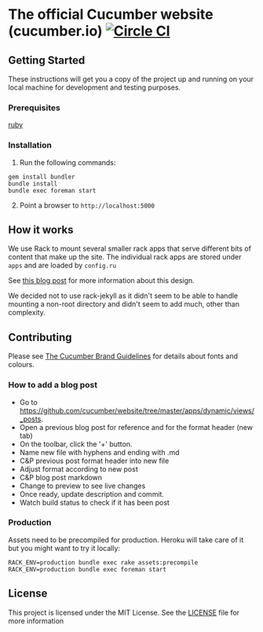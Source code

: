 # The official Cucumber website (cucumber.io) [![Circle CI](https://circleci.com/gh/cucumber/website/tree/master.svg?style=svg)](https://circleci.com/gh/cucumber/website/tree/master)

## Getting Started

These instructions will get you a copy of the project up and running on your local machine for development and testing purposes.

### Prerequisites

[ruby](https://www.ruby-lang.org/en/documentation/installation/)

### Installation

1. Run the following commands:
```
gem install bundler
bundle install
bundle exec foreman start
```

2. Point a browser to `http://localhost:5000`

## How it works

We use Rack to mount several smaller rack apps that serve different bits of content that make up the site. The individual rack apps are stored under `apps` and are loaded by `config.ru`

See [this blog post](http://mwmanning.com/2011/12/04/Jekyll-on-Heroku-Part-2.html) for more information about this design.

We decided not to use rack-jekyll as it didn't seem to be able to handle mounting a non-root directory and didn't seem to add much, other than complexity.

## Contributing

Please see [The Cucumber Brand Guidelines](https://github.com/cucumber-ltd/brand/blob/master/Cucumber_Brand_V1.0.pdf) for
details about fonts and colours.

### How to add a blog post

* Go to https://github.com/cucumber/website/tree/master/apps/dynamic/views/_posts.  
* Open a previous blog post for reference and for the format header (new tab)  
* On the toolbar, click the '+' button.  
* Name new file with hyphens and ending with .md  
* C&P previous post format header into new file  
* Adjust format according to new post  
* C&P blog post markdown  
* Change to preview to see live changes  
* Once ready, update description and commit.  
* Watch build status to check if it has been post

### Production

Assets need to be precompiled for production. Heroku will take care of
it but you might want to try it locally:

    RACK_ENV=production bundle exec rake assets:precompile
    RACK_ENV=production bundle exec foreman start

## License

This project is licensed under the MIT License. See the [LICENSE](https://github.com/cucumber/website/blob/master/LICENSE) file for more information

